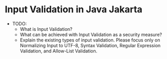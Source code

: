 # Input Validation in Java Jakarta

* TODO:
  * What is Input Validation?
  * What can be achieved with Input Validation as a security measure?
  * Explain the existing types of input validation. Please focus only on Normalizing Input to UTF-8, Syntax Validation, Regular Expression Validation, and Allow-List Validation.